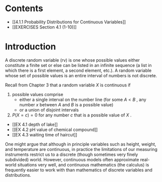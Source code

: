 # Contents
- [[4.1.1 Probability Distributions for Continuous Variables]]
- [[EXERCISES Section 4.1 (1-10)]]
# Introduction
A discrete random variable (rv) is one whose possible values either constitute a finite set or else can be listed in an infinite sequence (a list in which there is a first element, a second element, etc.). 
A random variable whose set of possible values is an entire interval of numbers is not discrete.

Recall from Chapter 3 that a random variable $X$ is continuous if 
1. possible values comprise 
	- either a single interval on the number line (for some $A < B$ , any number $x$ between $A$ and $B$ is a possible value) 
	- or a union of disjoint intervals
2. $P\left( {X = c}\right) = 0$ for any number $c$ that is a possible value of $X$ .

- [[EX 4.1 depth of lake]]
- [[EX 4.2 pH value of chemical compound]]
- [[EX 4.3 waiting time of haircut]]

One might argue that although in principle variables such as height, weight, and temperature are continuous, in practice the limitations of our measuring instruments restrict us to a discrete (though sometimes very finely subdivided) world. 
However, continuous models often approximate real-world situations very well, and continuous mathematics (the calculus) is frequently easier to work with than mathematics of discrete variables and distributions.